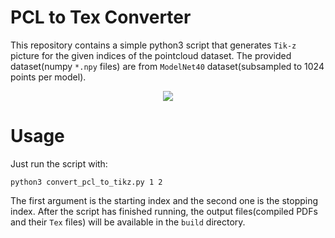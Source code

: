 # PCL to Tex Converter
This repository contains a simple python3 script that generates `Tik-z` picture for the given indices of the pointcloud dataset. The provided dataset(numpy `*.npy` files) are from `ModelNet40` dataset(subsampled to 1024 points per model).
<p align="center"><img src="dddd" /></p>

# Usage
Just run the script with:
```buildoutcfg
python3 convert_pcl_to_tikz.py 1 2
```
The first argument is the starting index and the second one is the stopping index. After the script has finished running, the output files(compiled PDFs and their `Tex` files) will be available in the `build` directory.